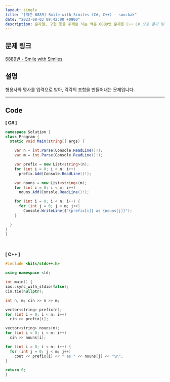 ```yaml
---
layout: single
title: "[백준 6889] Smile with Similes (C#, C++) - soo:bak"
date: "2023-08-03 09:42:00 +0900"
description: 문자열, 구현 등을 주제로 하는 백준 6889번 문제를 C++ C# 으로 풀이 및 해설
---
```


## 문제 링크
  [6889번 - Smile with Similes](https://www.acmicpc.net/problem/6889)

## 설명
형용사와 명사를 입력으로 받아, 각각의 조합을 만들어내는 문제입니다. <br>

- - -

## Code
<b>[ C# ] </b>
<br>

  ```c#
namespace Solution {
  class Program {
    static void Main(string[] args) {

      var n = int.Parse(Console.ReadLine()!);
      var m = int.Parse(Console.ReadLine()!);

      var prefix = new List<string>(n);
      for (int i = 0; i < n; i++)
        prefix.Add(Console.ReadLine()!);

      var nouns = new List<string>(m);
      for (int i = 0; i < m; i++)
        nouns.Add(Console.ReadLine()!);

      for (int i = 0; i < n; i++) {
        for (int j = 0; j < m; j++)
          Console.WriteLine($"{prefix[i]} as {nouns[j]}");
      }

    }
  }
}
  ```
<br><br>
<b>[ C++ ] </b>
<br>

  ```c++
#include <bits/stdc++.h>

using namespace std;

int main() {
  ios::sync_with_stdio(false);
  cin.tie(nullptr);

  int n, m; cin >> n >> m;

  vector<string> prefix(n);
  for (int i = 0; i < n; i++)
    cin >> prefix[i];

  vector<string> nouns(m);
  for (int i = 0; i < m; i++)
    cin >> nouns[i];

  for (int i = 0; i < n; i++) {
    for (int j = 0; j < m; j++)
      cout << prefix[i] << " as " << nouns[j] << "\n";
  }

  return 0;
}
  ```
